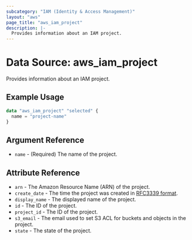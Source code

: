 ```yaml
---
subcategory: "IAM (Identity & Access Management)"
layout: "aws"
page_title: "aws_iam_project"
description: |-
  Provides information about an IAM project.
---
```


[RFC3339 format]: https://datatracker.ietf.org/doc/html/rfc3339#section-5.8

# Data Source: aws_iam_project

Provides information about an IAM project.

## Example Usage

```terraform
data "aws_iam_project" "selected" {
  name = "project-name"
}
```

## Argument Reference

* `name` - (Required) The name of the project.

## Attribute Reference

* `arn` - The Amazon Resource Name (ARN) of the project.
* `create_date` - The time the project was created in [RFC3339 format].
* `display_name` - The displayed name of the project.
* `id` - The ID of the project.
* `project_id` - The ID of the project.
* `s3_email` - The email used to set S3 ACL for buckets and objects in the project.
* `state` - The state of the project.
